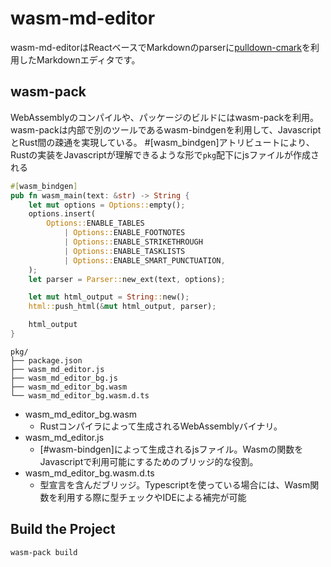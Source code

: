 # wasm-md-editor
wasm-md-editorはReactベースでMarkdownのparserに[pulldown-cmark](https://github.com/raphlinus/pulldown-cmark)を利用したMarkdownエディタです。


## wasm-pack
WebAssemblyのコンパイルや、パッケージのビルドにはwasm-packを利用。
wasm-packは内部で別のツールであるwasm-bindgenを利用して、JavascriptとRust間の疎通を実現している。
#[wasm_bindgen]アトリビュートにより、Rustの実装をJavascriptが理解できるような形で``pkg``配下にjsファイルが作成される

````rust
#[wasm_bindgen]
pub fn wasm_main(text: &str) -> String {
    let mut options = Options::empty();
    options.insert(
        Options::ENABLE_TABLES
            | Options::ENABLE_FOOTNOTES
            | Options::ENABLE_STRIKETHROUGH
            | Options::ENABLE_TASKLISTS
            | Options::ENABLE_SMART_PUNCTUATION,
    );
    let parser = Parser::new_ext(text, options);

    let mut html_output = String::new();
    html::push_html(&mut html_output, parser);

    html_output
}

````

````
pkg/
├── package.json
├── wasm_md_editor.js
├── wasm_md_editor_bg.js
├── wasm_md_editor_bg.wasm
└── wasm_md_editor_bg.wasm.d.ts
````

- wasm_md_editor_bg.wasm
  - Rustコンパイラによって生成されるWebAssemblyバイナリ。
- wasm_md_editor.js
  - [#wasm-bindgen]によって生成されるjsファイル。Wasmの関数をJavascriptで利用可能にするためのブリッジ的な役割。
- wasm_md_editor_bg.wasm.d.ts
  - 型宣言を含んだブリッジ。Typescriptを使っている場合には、Wasm関数を利用する際に型チェックやIDEによる補完が可能




## Build the Project
````cli
wasm-pack build
````
